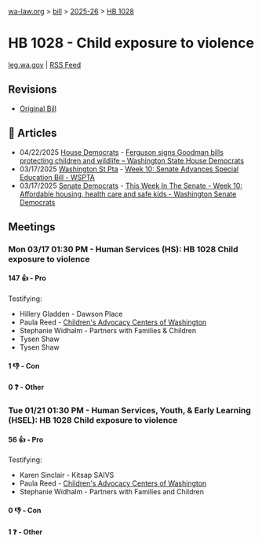 [wa-law.org](/) > [bill](/bill/) > [2025-26](/bill/2025-26/) > [HB 1028](/bill/2025-26/hb/1028/)

# HB 1028 - Child exposure to violence
[leg.wa.gov](https://app.leg.wa.gov/billsummary?BillNumber=1028&Year=2025&Initiative=false) | [RSS Feed](./rss.xml)

## Revisions
* [Original Bill](1/)

## 📰 Articles
* 04/22/2025 [House Democrats](/org/house_democrats/) - [Ferguson signs Goodman bills protecting children and wildlife – Washington State House Democrats](https://housedemocrats.wa.gov/blog/2025/04/22/ferguson-signs-goodman-bills-protecting-children-and-wildlife/#:~:text=House%20Bill%201028)
* 03/17/2025 [Washington St Pta](/org/washington_st_pta/) - [Week 10: Senate Advances Special Education Bill - WSPTA](https://www.wastatepta.org/senate-advances-special-education-bill/#:~:text=HB%201028)
* 03/17/2025 [Senate Democrats](/org/senate_democrats/) - [This Week In The Senate - Week 10: Affordable housing, health care and safe kids - Washington Senate Democrats](https://senatedemocrats.wa.gov/blog/2025/03/16/this-week-in-the-senate-week-10-affordable-housing-health-care-and-safe-kids/#:~:text=House%20Bill%201028)

## Meetings
### Mon 03/17 01:30 PM - Human Services (HS): HB 1028 Child exposure to violence
#### 147 👍 - Pro
Testifying:
* Hillery Gladden - Dawson Place
* Paula Reed - [Children's Advocacy Centers of Washington](/org/children's_advocacy_centers_of_washington/)
* Stephanie Widhalm - Partners with Families & Children
* Tysen Shaw
* Tysen Shaw

#### 1 👎 - Con

#### 0 ❓ - Other

### Tue 01/21 01:30 PM - Human Services, Youth, & Early Learning (HSEL): HB 1028 Child exposure to violence
#### 56 👍 - Pro
Testifying:
* Karen Sinclair - Kitsap SAIVS
* Paula Reed - [Children's Advocacy Centers of Washington](/org/children's_advocacy_centers_of_washington/)
* Stephanie Widhalm - Partners with Families and Children

#### 0 👎 - Con

#### 1 ❓ - Other

